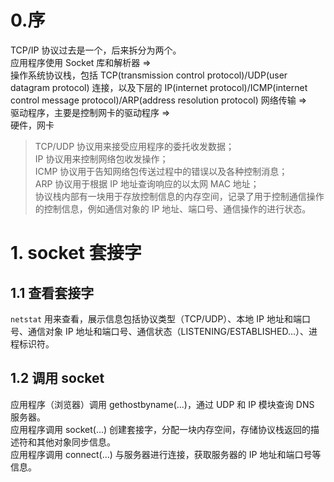 # 0.序

TCP/IP 协议过去是一个，后来拆分为两个。  
应用程序使用 Socket 库和解析器 =>  
操作系统协议栈，包括 TCP(transmission control protocol)/UDP(user datagram protocol) 连接，以及下层的 IP(internet protocol)/ICMP(internet control message protocol)/ARP(address resolution protocol) 网络传输 =>  
驱动程序，主要是控制网卡的驱动程序 =>  
硬件，网卡

> TCP/UDP 协议用来接受应用程序的委托收发数据；  
> IP 协议用来控制网络包收发操作；  
> ICMP 协议用于告知网络包传送过程中的错误以及各种控制消息；  
> ARP 协议用于根据 IP 地址查询响应的以太网 MAC 地址；  
> 协议栈内部有一块用于存放控制信息的内存空间，记录了用于控制通信操作的控制信息，例如通信对象的 IP 地址、端口号、通信操作的进行状态。

# 1. socket 套接字

## 1.1 查看套接字

`netstat` 用来查看，展示信息包括协议类型（TCP/UDP）、本地 IP 地址和端口号、通信对象 IP 地址和端口号、通信状态（LISTENING/ESTABLISHED...）、进程标识符。

## 1.2 调用 socket

应用程序（浏览器）调用 gethostbyname(...)，通过 UDP 和 IP 模块查询 DNS 服务器。  
应用程序调用 socket(...) 创建套接字，分配一块内存空间，存储协议栈返回的描述符和其他对象同步信息。  
应用程序调用 connect(...) 与服务器进行连接，获取服务器的 IP 地址和端口号等信息。
